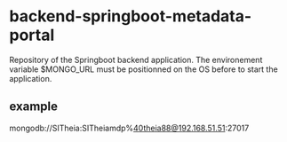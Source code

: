 backend-springboot-metadata-portal
==================================

Repository of the Springboot backend application.
The environement variable $MONGO_URL must be positionned on the OS before to start the application.

example
-------
mongodb://SITheia:SITheiamdp%40theia88@192.168.51.51:27017

